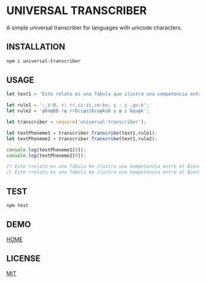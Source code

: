 # UNIVERSAL TRANSCRIBER

A simple universal transcriber for languages with unicode characters.

## INSTALLATION

```bash
npm i universal-transcriber
```

## USAGE

```js
let text1 = 'Este relato es una fábula que ilustra una competencia entre el Viento del Norte y el Sol ...';

let rule1 = ':,V:B, r: rr,ci:zi,co:ko, y : i ,qu:k';
let rule2 = 'φБVφBБ rφ rrБciφziБcoφkoБ y φ i Бquφk';

let transcriber = require('universal-transcriber');

let textPhoneme1 = transcriber.Transcribe(text1,rule1);
let textPhoneme2 = transcriber.Transcribe(text1,rule2);

console.log(textPhoneme1[0]);
console.log(textPhoneme2[0]);

// Este rrelato es una fábula ke ilustra una kompetenzia entre el Biento del Norte i el Sol ...
// Este rrelato es una fábula ke ilustra una kompetenzia entre el Biento del Norte i el Sol ...
```

## TEST

```bash
npm test
```

## DEMO

[HOME](https://armotus.github.io/universal-transcriber)

## LICENSE

[MIT](https://opensource.org/license/mit)